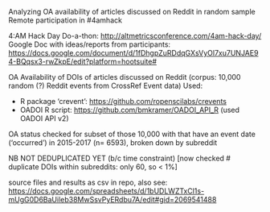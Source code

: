 Analyzing OA availability of articles discussed on Reddit in random sample
Remote participation in #4amhack

4:AM Hack Day Do-a-thon: http://altmetricsconference.com/4am-hack-day/
Google Doc with ideas/reports from participants: https://docs.google.com/document/d/1fDhgpZuRDdqGXsVyOl7xu7UNJAE94-BQqsx3-rwZkpE/edit?platform=hootsuite#

OA Availability of DOIs of articles discussed on Reddit 
(corpus: 10,000 random (?) Reddit events from CrossRef Event data)
Used: 
- R package ‘crevent’: https://github.com/ropenscilabs/crevents
- OADOI R script: https://github.com/bmkramer/OADOI_API_R (used OADOI API v2)

OA status checked for subset of those 10,000 with that have an event date (‘occurred’) in  2015-2017 (n= 6593), broken down by subreddit

NB NOT DEDUPLICATED YET (b/c time constraint) 
[now checked # duplicate DOIs within subreddits: only 60, so < 1%] 

source files and results as csv in repo, also see:
https://docs.google.com/spreadsheets/d/1bUDLWZTxCl1s-mUgG0D6BaUileb38MwSsvPyERdbu7A/edit#gid=2069541488

